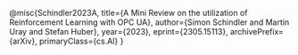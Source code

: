 @misc{Schindler2023A,
      title={A Mini Review on the utilization of Reinforcement Learning with OPC UA}, 
      author={Simon Schindler and Martin Uray and Stefan Huber},
      year={2023},
      eprint={2305.15113},
      archivePrefix={arXiv},
      primaryClass={cs.AI}
}